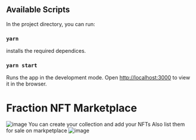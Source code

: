 

## Available Scripts

In the project directory, you can run:

### `yarn`

installs the required dependices.


### `yarn start`

Runs the app in the development mode.
Open [http://localhost:3000](http://localhost:3000) to view it in the browser.

# Fraction NFT Marketplace
![image](https://user-images.githubusercontent.com/96237613/180877644-121c3d96-3cf4-494e-96c3-225844cacc0e.png)
You can create your collection and add your NFTs
Also list them for sale on markpetplace
![image](https://user-images.githubusercontent.com/96237613/180877803-cbbaf89d-ca8d-46b1-899a-b43b7a7d0d64.png)



